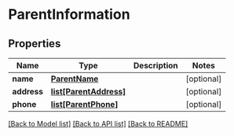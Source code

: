 # ParentInformation

## Properties
Name | Type | Description | Notes
------------ | ------------- | ------------- | -------------
**name** | [**ParentName**](ParentName.md) |  | [optional] 
**address** | [**list[ParentAddress]**](ParentAddress.md) |  | [optional] 
**phone** | [**list[ParentPhone]**](ParentPhone.md) |  | [optional] 

[[Back to Model list]](../README.md#documentation-for-models) [[Back to API list]](../README.md#documentation-for-api-endpoints) [[Back to README]](../README.md)

